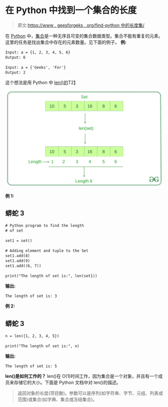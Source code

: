 # 在 Python 中找到一个集合的长度

> 原文:[https://www . geesforgeks . org/find-python 中的长度集/](https://www.geeksforgeeks.org/find-the-length-of-a-set-in-python/)

在 [Python](https://www.geeksforgeeks.org/python-programming-language/) 中，[集合](https://www.geeksforgeeks.org/python-sets/)是一种无序且可变的集合数据类型。集合不能有重复的元素。这里的任务是找出集合中存在的元素数量。见下面的例子。
**例:**

```
Input: a = {1, 2, 3, 4, 5, 6}
Output: 6

Input: a = {'Geeks', 'For'}
Output: 2
```

这个想法是用 Python 中 [len()的](https://www.geeksforgeeks.org/list-methods-in-python-set-1-in-not-in-len-min-max/)T2】

![Find-Length-of-set](img/6e984f110f7fc02685d4e5984c7baca6.png)

**例 1:**

## 蟒蛇 3

```
# Python program to find the length
# of set

set1 = set() 

# Adding element and tuple to the Set
set1.add(8)
set1.add(9)
set1.add((6, 7))

print("The length of set is:", len(set1))
```

**输出:**

```
The length of set is: 3
```

**例 2:**

## 蟒蛇 3

```
n = len({1, 2, 3, 4, 5})

print("The length of set is:", n)
```

**输出:**

```
The length of set is: 5
```

**len()是如何工作的？**
len()在 O(1)时间工作，因为集合是一个对象，并且有一个成员来存储它的大小。下面是 Python 文档中对 len()的描述。

> 返回对象的长度(项目数)。参数可以是序列(如字符串、字节、元组、列表或范围)或集合(如字典、集合或冻结集合)。